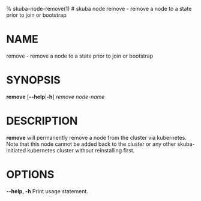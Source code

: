 % skuba-node-remove(1) # skuba node remove - remove a node to a state prior to join or bootstrap

# NAME
remove - remove a node to a state prior to join or bootstrap

# SYNOPSIS
**remove**
[**--help**|**-h**]
*remove* *node-name*

# DESCRIPTION
**remove** will permanently remove a node from the cluster via kubernetes.  Note that this node 
cannot be added back to the cluster or any other skuba-initiated kubernetes cluster without 
reinstalling first.

# OPTIONS

**--help, -h**
  Print usage statement.
